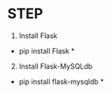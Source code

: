 # STEP
1. Install Flask
* pip install Flask *
2. Install Flask-MySQLdb
* pip install flask-mysqldb *


